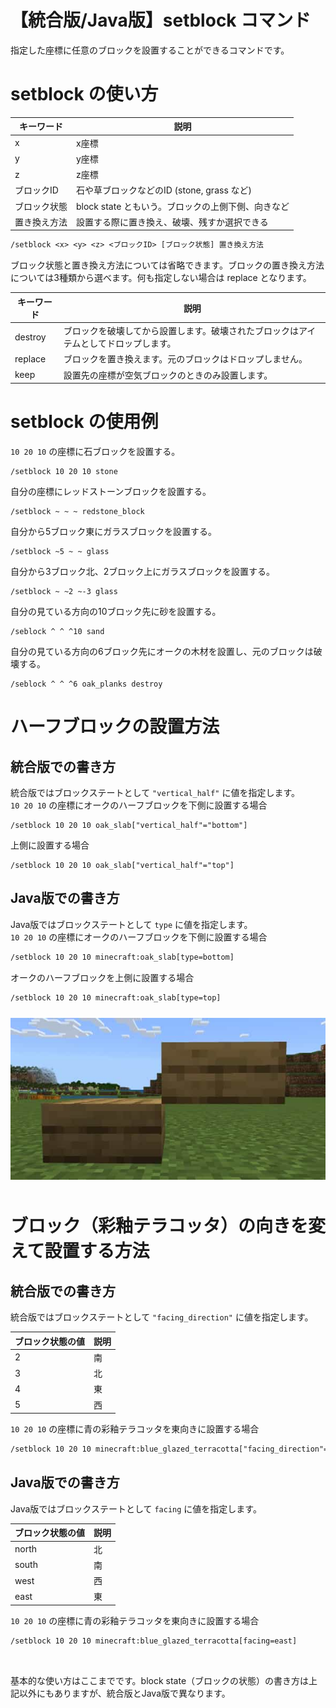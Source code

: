 # 【統合版/Java版】setblock コマンド
指定した座標に任意のブロックを設置することができるコマンドです。

# setblock の使い方

|キーワード|説明|
|--|--|
|x|x座標|
|y|y座標|
|z|z座標|
|ブロックID|石や草ブロックなどのID (stone, grass など)|
|ブロック状態|block state ともいう。ブロックの上側下側、向きなど|
|置き換え方法|設置する際に置き換え、破壊、残すか選択できる|

```txt
/setblock <x> <y> <z> <ブロックID> [ブロック状態] 置き換え方法
```

ブロック状態と置き換え方法については省略できます。ブロックの置き換え方法については3種類から選べます。何も指定しない場合は replace となります。

|キーワード|説明|
|--|--|
|destroy|ブロックを破壊してから設置します。破壊されたブロックはアイテムとしてドロップします。|
|replace|ブロックを置き換えます。元のブロックはドロップしません。|
|keep|設置先の座標が空気ブロックのときのみ設置します。|

# setblock の使用例

`10 20 10` の座標に石ブロックを設置する。

```
/setblock 10 20 10 stone 
```

自分の座標にレッドストーンブロックを設置する。

```
/setblock ~ ~ ~ redstone_block
```

自分から5ブロック東にガラスブロックを設置する。

```
/setblock ~5 ~ ~ glass
```

自分から3ブロック北、2ブロック上にガラスブロックを設置する。

```
/setblock ~ ~2 ~-3 glass
```

自分の見ている方向の10ブロック先に砂を設置する。

```
/seblock ^ ^ ^10 sand
```

自分の見ている方向の6ブロック先にオークの木材を設置し、元のブロックは破壊する。

```
/seblock ^ ^ ^6 oak_planks destroy
```

# ハーフブロックの設置方法

## 統合版での書き方
統合版ではブロックステートとして `"vertical_half"` に値を指定します。</br>
`10 20 10` の座標にオークのハーフブロックを下側に設置する場合

```
/setblock 10 20 10 oak_slab["vertical_half"="bottom"]
```

上側に設置する場合

```
/setblock 10 20 10 oak_slab["vertical_half"="top"]
```

## Java版での書き方
Java版ではブロックステートとして `type` に値を指定します。</br>
`10 20 10` の座標にオークのハーフブロックを下側に設置する場合

```txt
/setblock 10 20 10 minecraft:oak_slab[type=bottom]
```

オークのハーフブロックを上側に設置する場合

```txt
/setblock 10 20 10 minecraft:oak_slab[type=top]
```

<img src="https://raw.githubusercontent.com/mcwithcode/mcwithcode-learn/refs/heads/main/command/common/001-setblock/media/half.jpg" vspace="10">

# ブロック（彩釉テラコッタ）の向きを変えて設置する方法

## 統合版での書き方
統合版ではブロックステートとして `"facing_direction"` に値を指定します。</br>

|ブロック状態の値|説明|
|--|--|
|2|南|
|3|北|
|4|東|
|5|西|

`10 20 10` の座標に青の彩釉テラコッタを東向きに設置する場合

```txt
/setblock 10 20 10 minecraft:blue_glazed_terracotta["facing_direction"=4]
```

## Java版での書き方
Java版ではブロックステートとして `facing` に値を指定します。</br>

|ブロック状態の値|説明|
|--|--|
|north|北|
|south|南|
|west|西|
|east|東|

`10 20 10` の座標に青の彩釉テラコッタを東向きに設置する場合

```txt
/setblock 10 20 10 minecraft:blue_glazed_terracotta[facing=east]
```

<br/>

基本的な使い方はここまでです。block state（ブロックの状態）の書き方は上記以外にもありますが、統合版とJava版で異なります。